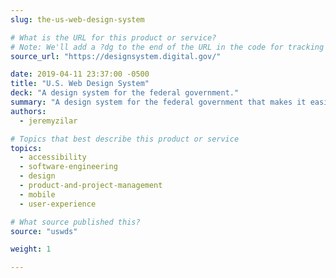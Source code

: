 ```yaml
---
slug: the-us-web-design-system

# What is the URL for this product or service?
# Note: We'll add a ?dg to the end of the URL in the code for tracking purposes
source_url: "https://designsystem.digital.gov/"

date: 2019-04-11 23:37:00 -0500
title: "U.S. Web Design System"
deck: "A design system for the federal government."
summary: "A design system for the federal government that makes it easier to build accessible, mobile-friendly government websites for the American public."
authors:
  - jeremyzilar

# Topics that best describe this product or service
topics:
  - accessibility
  - software-engineering
  - design
  - product-and-project-management
  - mobile
  - user-experience

# What source published this?
source: "uswds"

weight: 1

---
```

